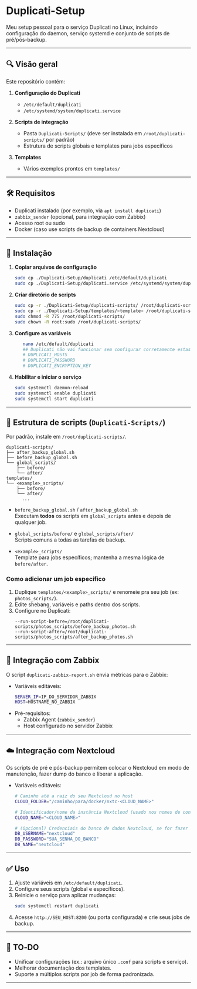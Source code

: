 # Duplicati-Setup

Meu setup pessoal para o serviço Duplicati no Linux, incluindo configuração do daemon, serviço systemd e conjunto de scripts de pré/pós-backup.

---

## 🔍 Visão geral

Este repositório contém:

1. **Configuração do Duplicati**  
   - `/etc/default/duplicati`  
   - `/etc/systemd/system/duplicati.service`

2. **Scripts de integração**  
   - Pasta `Duplicati-Scripts/` (deve ser instalada em `/root/duplicati-scripts/` por padrão)  
   - Estrutura de scripts globais e templates para jobs específicos

3. **Templates**  
   - Vários exemplos prontos em `templates/`

---

## 🛠️ Requisitos

- Duplicati instalado (por exemplo, via `apt install duplicati`)
- `zabbix_sender` (opcional, para integração com Zabbix)
- Acesso root ou sudo  
- Docker (caso use scripts de backup de containers Nextcloud)

---

## 📝 Instalação

1. **Copiar arquivos de configuração**  
   ```bash
   sudo cp ./Duplicati-Setup/duplicati /etc/default/duplicati
   sudo cp ./Duplicati-Setup/duplicati.service /etc/systemd/system/duplicati.service
   ```

2. **Criar diretório de scripts**  
   ```bash
   sudo cp -r ./Duplicati-Setup/duplicati-scripts/ /root/duplicati-scripts/
   sudo cp -r ./Duplicati-Setup/templates/<template> /root/duplicati-scripts/<template> # OPTIONAL
   sudo chmod -R 775 /root/duplicati-scripts/
   sudo chown -R root:sudo /root/duplicati-scripts/
   ```

3. **Configure as variáveis**  
   ```bash
      nano /etc/default/duplicati
      ## Duplicati não vai funcionar sem configurar corretamente estas variáveis ##
      # DUPLICATI_HOSTS
      # DUPLICATI_PASSWORD
      # DUPLICATI_ENCRYPTION_KEY
   ```

4. **Habilitar e iniciar o serviço**  
   ```bash
   sudo systemctl daemon-reload
   sudo systemctl enable duplicati
   sudo systemctl start duplicati
   ```

---

## 📂 Estrutura de scripts (`Duplicati-Scripts/`)

Por padrão, instale em `/root/duplicati-scripts/`.

```
duplicati-scripts/
├── after_backup_global.sh
├── before_backup_global.sh
└── global_scripts/
    ├── before/
    └── after/
templates/
└── <example>_scripts/
    ├── before/
    └── after/
      ...
```

- `before_backup_global.sh` / `after_backup_global.sh`  
  Executam **todos** os scripts em `global_scripts` antes e depois de qualquer job.

- `global_scripts/before/` e `global_scripts/after/`  
  Scripts comuns a todas as tarefas de backup.

- `<example>_scripts/`  
  Template para jobs específicos; mantenha a mesma lógica de `before/after`.

### Como adicionar um job específico

1. Duplique `templates/<example>_scripts/` e renomeie pra seu job (ex: `photos_scripts/`).  
2. Edite shebang, variáveis e paths dentro dos scripts.  
3. Configure no Duplicati:
   ```text
   --run-script-before=/root/duplicati-scripts/photos_scripts/before_backup_photos.sh
   --run-script-after=/root/duplicati-scripts/photos_scripts/after_backup_photos.sh
   ```

---

## 🔄 Integração com Zabbix

O script `duplicati-zabbix-report.sh` envia métricas para o Zabbix:

- Variáveis editáveis:  
  ```bash
  SERVER_IP=IP_DO_SERVIDOR_ZABBIX
  HOST=HOSTNAME_NO_ZABBIX
  ```
- Pré-requisitos:  
  - Zabbix Agent (`zabbix_sender`)  
  - Host configurado no servidor Zabbix

---

## ☁️ Integração com Nextcloud

Os scripts de pré e pós-backup permitem colocar o Nextcloud em modo de manutenção, fazer dump do banco e liberar a aplicação.

- Variáveis editáveis:  
  ```bash
  # Caminho até a raiz do seu Nextcloud no host
  CLOUD_FOLDER="/caminho/para/docker/nxtc-<CLOUD_NAME>"

  # Identificador/nome da instância Nextcloud (usado nos nomes de container)
  CLOUD_NAME="<CLOUD_NAME>"

  # (Opcional) Credenciais do banco de dados Nextcloud, se for fazer dump SQL
  DB_USERNAME="nextcloud"
  DB_PASSWORD="SUA_SENHA_DO_BANCO"
  DB_NAME="nextcloud"
  ```

---

## ✅ Uso

1. Ajuste variáveis em `/etc/default/duplicati`.  
2. Configure seus scripts (global e específicos).  
3. Reinicie o serviço para aplicar mudanças:
   ```bash
   sudo systemctl restart duplicati
   ```
4. Acesse `http://SEU_HOST:8200` (ou porta configurada) e crie seus jobs de backup.

---

## 📝 TO‑DO

- Unificar configurações (ex.: arquivo único `.conf` para scripts e serviço).  
- Melhorar documentação dos templates.
- Suporte a múltiplos scripts por job de forma padronizada.

---
